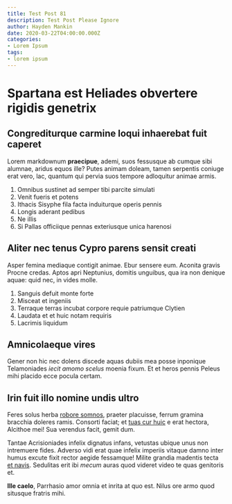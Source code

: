 ```yaml
---
title: Test Post 81
description: Test Post Please Ignore
author: Hayden Mankin
date: 2020-03-22T04:00:00.000Z
categories:
- Lorem Ipsum
tags:
- lorem ipsum
---
```


# Spartana est Heliades obvertere rigidis genetrix

## Congrediturque carmine loqui inhaerebat fuit caperet

Lorem markdownum **praecipue**, ademi, suos fessusque ab cumque sibi alumnae,
aridus equos ille? Putes animam doleam, tamen serpentis coniuge erat vero, lac,
quantum qui pervia suos tempore adloquitur animae armis.

1. Omnibus sustinet ad semper tibi parcite simulati
2. Venit fueris et potens
3. Ithacis Sisyphe fila facta induiturque operis pennis
4. Longis aderant pedibus
5. Ne illis
6. Si Pallas officiique pennas exteriusque unica harenosi

## Aliter nec tenus Cypro parens sensit creati

Asper femina mediaque contigit animae. Ebur sensere eum. Aconita gravis Procne
credas. Aptos apri Neptunius, domitis unguibus, qua ira non denique aquae: quid
nec, in vides molle.

1. Sanguis defuit monte forte
2. Misceat et ingeniis
3. Terraque terras incubat corpore requie patriumque Clytien
4. Laudata et et huic notam requiris
5. Lacrimis liquidum

## Amnicolaeque vires

Gener non hic nec dolens discede aquas dubiis mea posse inponique Telamoniades
*iecit amomo scelus* moenia fixum. Et et heros pennis Peleus mihi placido ecce
pocula certam.

## Irin fuit illo nomine undis ultro

Feres solus herba [robore somnos](http://honores.org/), praeter placuisse,
ferrum gramina bracchia doleres ramis. Consorti faciat; et [tuas cur
huic](http://e-vultu.io/per) e erat hectora, Alcithoe mei! Sua verendus facit,
gemit dum.

Tantae Acrisioniades infelix dignatus infans, vetustas ubique unus non
intremuere fides. Adverso vidi erat quae infelix imperiis vitaque damno inter
humus excute fixit rector aegide fessamque! Milite grandia madentis tecta [et
navis](http://vivitnec.org/per). Sedulitas erit ibi *mecum* auras quod videret
video te quas genitoris et.

**Ille caelo**, Parrhasio amor omnia et inrita at quo est. Nilus ore armo quod
situsque fratris mihi.
